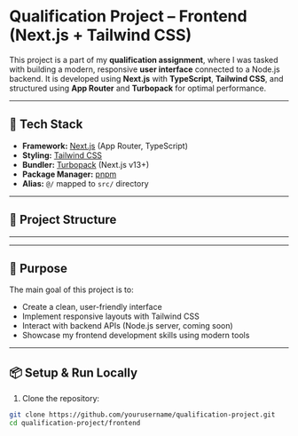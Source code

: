 # Qualification Project – Frontend (Next.js + Tailwind CSS)

This project is a part of my **qualification assignment**, where I was tasked with building a modern, responsive **user interface** connected to a Node.js backend. It is developed using **Next.js** with **TypeScript**, **Tailwind CSS**, and structured using **App Router** and **Turbopack** for optimal performance.

---

## 🚀 Tech Stack

- **Framework:** [Next.js](https://nextjs.org/) (App Router, TypeScript)
- **Styling:** [Tailwind CSS](https://tailwindcss.com/)
- **Bundler:** [Turbopack](https://turbo.build/pack) (Next.js v13+)
- **Package Manager:** [pnpm](https://pnpm.io/)
- **Alias:** `@/` mapped to `src/` directory

---

## 📁 Project Structure

---

---

## 🎯 Purpose

The main goal of this project is to:

- Create a clean, user-friendly interface
- Implement responsive layouts with Tailwind CSS
- Interact with backend APIs (Node.js server, coming soon)
- Showcase my frontend development skills using modern tools

---

## 📦 Setup & Run Locally

1. Clone the repository:

```bash
git clone https://github.com/yourusername/qualification-project.git
cd qualification-project/frontend
